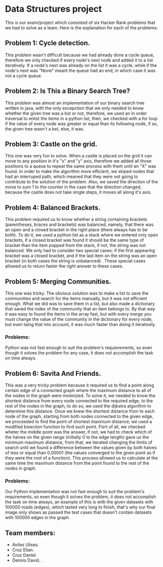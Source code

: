 # Data Structures project #
This is our exam/project which consisted of six Hacker Rank problems that we had to solve as a team. Here is the explanation for each of the problems:
## Problem 1: Cycle detection. ##
This problem wasn't difficult because we had already done a cycle queue, therefore we only checked if every node's next node and added it to a list iteratively. If a node's next
was already on the list it was a cycle, while if the node's next was "None" meant the queue had an end, in which case it was not a cycle queue.
## Problem 2: Is This a Binary Search Tree? ##
This problem was almost an implementation of our binary search tree written in java, with the only excepction that we only needed to know whether the given tree was a bst or not, therefore, we used an in order traversal to enlist the items in a python list, then, we checked with a for loop if the value of every node was greater or equal than its following node, if so, the given tree wasn't a bst, else, it was.
## Problem 3: Castle on the grid. ##
This one was very fun to solve. When a castle is placed on the grid it can move to any position in it's "x" and "y" axis, therefore we added all those positions to a queue to 
repeat the same process with them until an "X" was found. In order to make the algorithm more efficient, we skiped nodes that had an interruped path, which meaned that they were
not going to contribute to the solution of the problem. Also, we saved the direction of the move to sum 1 to the counter in the case that the direction changed, because the 
castle does not take single steps, it moves all along it's axis.
## Problem 4: Balanced Brackets. ##
This problem required us to know whether a string containing brackets (parentheses, braces and brackets) was balanced, namely, that there was an open and a closed bracket in the right place (there always has to be both). To do it, we used a python list as a stack where we entered only open brackets, if a closed bracket was found it should be the same type of bracket than the item popped from the stack, if not, the string was not balanced. We only had to consider two special cases: if the first appearing bracket was a closed bracket, and if the last item on the string was an open bracket (in both cases the string is unbalanced) . These special cases allowed us to return faster the right answer to these cases.
## Problem 5: Merging Communities. ##
This one was tricky. The obvious solution was to make a list to save the communities and search for the items manually, but it was not efficient enough. What we did was to save
them in a list, but also made a dictionary that saved the index of the community that an item belongs to. By that way it was easy to found the items in the array fast, but with
every merge you must change the value of the community in the dictionary for every node, but even taing that into account, it was much faster than doing it iteratively.
### Problems: ###
Python was not fast enough to suit the problem's requierements, so even though it solves the problem for any case, it does not accomplish the task on time always.
## Problem 6: Savita And Friends. ##
This was a very tricky problem because it required us to find a point along certain edge of a connected graph where the maximum distance to all of the nodes in the graph were minimized. To solve it, we needed to know the shortest distance from every node connected to the required edge, to the rest of the nodes in the graph, to do so, we used the dijkstra algorithm to determine this distance.
Once we knew the shortest distance from to each node of the graph, starting from both nodes connected to the given edge, we proceeded to find the point of shortest maximum distance; we used a modified bisection function to find such point. Fisrt of all, we checked wheter the middle point was the answer, if not, we had to check which of the halves on the given range (initially 0 to the edge length) gave us the minimum maximum distance, from that, we iterated changing the limits of search until we found a difference between the values given by both halves of less or equal than 0.00001 (the values converged to the given point as if they were the root of a function). This process allowed us to calculate at the same time the maximum distance from the point found to the rest of the nodes in graph.
### Problems: ###
Our Python implementation was not fast enough to suit the problem's requirements, so even though it solves the problem, it does not accomplish the task on time always, an example of this is with the given datasets with 100000 roads (edges), which lasted very long to finish, that's why our final image only shows as passed the test cases that doesn't contain datasets with 100000 edges in the graph.
## Team members: ##
* Aviles Ulises.
* Cruz Elian.
* Cruz Daniel.
* Dennis David.
.
